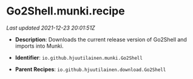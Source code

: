 # Go2Shell.munki.recipe

_Last updated 2021-12-23 20:01:51Z_

- **Description**: Downloads the current release version of Go2Shell and imports into Munki.

- **Identifier**: `io.github.hjuutilainen.munki.Go2Shell`

- **Parent Recipes**: `io.github.hjuutilainen.download.Go2Shell`
